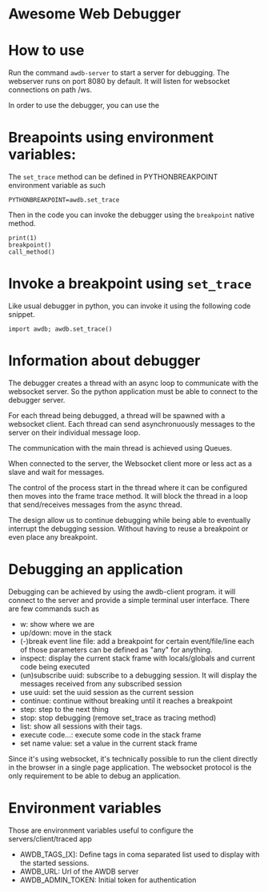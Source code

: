 Awesome Web Debugger
====================

How to use
==========

Run the command `awdb-server` to start a server for debugging. The webserver runs on port 8080 by
default. It will listen for websocket connections on path /ws.

In order to use the debugger, you can use the 

Breapoints using environment variables:
=======================================

The `set_trace` method can be defined in PYTHONBREAKPOINT environment variable as such

    PYTHONBREAKPOINT=awdb.set_trace

Then in the code you can invoke the debugger using the `breakpoint` native method.

    print(1)
    breakpoint()
    call_method()

Invoke a breakpoint using `set_trace`
=====================================

Like usual debugger in python, you can invoke it using the following code snippet.

    import awdb; awdb.set_trace()


Information about debugger
==========================

The debugger creates a thread with an async loop to communicate with the websocket
server. So the python application must be able to connect to the debugger server.

For each thread being debugged, a thread will be spawned with a websocket client.
Each thread can send asynchronuously messages to the server on their individual message loop.

The communication with the main thread is achieved using Queues.

When connected to the server, the Websocket client more or less act as a slave and wait for messages.

The control of the process start in the thread where it can be configured then moves into the frame trace
method. It will block the thread in a loop that send/receives messages from the async thread.

The design allow us to continue debugging while being able to eventually interrupt the debugging session.
Without having to reuse a breakpoint or even place any breakpoint.


Debugging an application
========================

Debugging can be achieved by using the awdb-client program. it will connect to the server and provide a simple
terminal user interface. There are few commands such as

- w: show where we are
- up/down: move in the stack 
- (-)break event line file: add a breakpoint for certain event/file/line each of those parameters can be defined as "any" for anything.
- inspect: display the current stack frame with locals/globals and current code being executed
- (un)subscribe uuid: subscribe to a debugging session. It will display the messages received from any subscribed session
- use uuid: set the uuid session as the current session
- continue: continue without breaking until it reaches a breakpoint
- step: step to the next thing
- stop: stop debugging (remove set_trace as tracing method)
- list: show all sessions with their tags.
- execute code...: execute some code in the stack frame
- set name value: set a value in the current stack frame

Since it's using websocket, it's technically possible to run the client directly in the browser in a single page application.
The websocket protocol is the only requirement to be able to debug an application.



Environment variables
=====================

Those are environment variables useful to configure the servers/client/traced app

- AWDB_TAGS_[X]: Define tags in coma separated list used to display with the started sessions.
- AWDB_URL: Url of the AWDB server
- AWDB_ADMIN_TOKEN: Initial token for authentication
